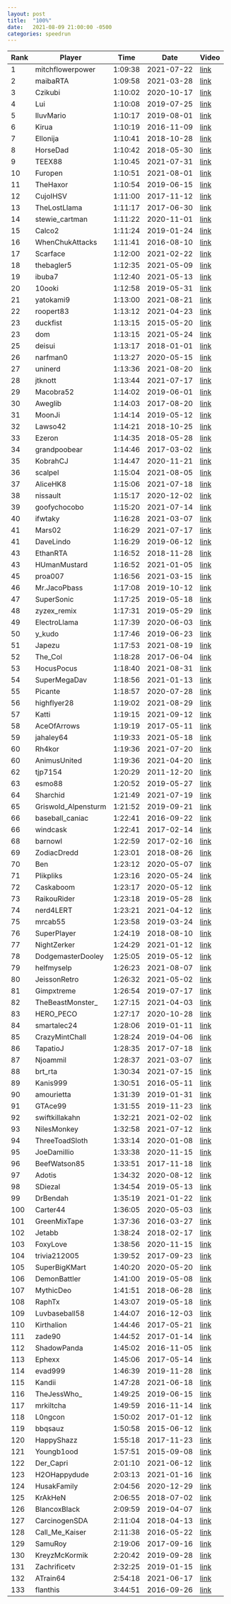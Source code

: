 ```yaml
---
layout: post
title:  "100%"
date:   2021-08-09 21:00:00 -0500
categories: speedrun
---
```


| Rank | Player | Time | Date | Video |
 ---- | ------ | ---- | ---- | ----- 
| 1 | mitchflowerpower | 1:09:38 | 2021-07-22 | [link](https://www.twitch.tv/videos/1098719103) |
| 2 | maibaRTA | 1:09:58 | 2021-03-28 | [link](https://www.twitch.tv/videos/966324584) |
| 3 | Czikubi | 1:10:02 | 2020-10-17 | [link](https://www.twitch.tv/videos/772939467) |
| 4 | Lui | 1:10:08 | 2019-07-25 | [link](https://youtu.be/63GupNaL1N4) |
| 5 | IluvMario | 1:10:17 | 2019-08-01 | [link](https://www.twitch.tv/videos/461229907) |
| 6 | Kirua | 1:10:19 | 2016-11-09 | [link](https://www.twitch.tv/kirua/v/99983039) |
| 7 | Ellonija | 1:10:41 | 2018-10-28 | [link](https://www.twitch.tv/videos/328102466) |
| 8 | HorseDad | 1:10:42 | 2018-05-30 | [link](https://www.twitch.tv/videos/267501849) |
| 9 | TEEX88 | 1:10:45 | 2021-07-31 | [link](https://www.twitch.tv/videos/1104390727) |
| 10 | Furopen | 1:10:51 | 2021-08-01 | [link](https://youtu.be/JvxBgddkmeg) |
| 11 | TheHaxor | 1:10:54 | 2019-06-15 | [link](https://youtu.be/Ter4OulKNyU) |
| 12 | CujoIHSV | 1:11:00 | 2017-11-12 | [link](https://www.twitch.tv/videos/200890385) |
| 13 | TheLostLlama | 1:11:17 | 2017-06-30 | [link](https://www.twitch.tv/videos/155687313) |
| 14 | stewie_cartman | 1:11:22 | 2020-11-01 | [link](https://www.twitch.tv/videos/789375411) |
| 15 | Calco2 | 1:11:24 | 2019-01-24 | [link](https://www.twitch.tv/videos/369162626) |
| 16 | WhenChukAttacks | 1:11:41 | 2016-08-10 | [link](https://www.twitch.tv/whenchukattacks/v/82939357) |
| 17 | Scarface | 1:12:00 | 2021-02-22 | [link](https://youtu.be/xvDJyTuQwGc) |
| 18 | thebagler5 | 1:12:35 | 2021-05-09 | [link](https://www.twitch.tv/videos/1022780225) |
| 19 | ibuba7 | 1:12:40 | 2021-05-13 | [link](https://www.youtube.com/watch?v=9CZgVU7h638&ab_channel=iBuba7) |
| 20 | 10ooki | 1:12:58 | 2019-05-31 | [link](https://youtu.be/1V9Mzjb1ouA) |
| 21 | yatokami9 | 1:13:00 | 2021-08-21 | [link](https://www.twitch.tv/videos/1126332180) |
| 22 | roopert83 | 1:13:12 | 2021-04-23 | [link](https://www.youtube.com/watch?v=h2-7AV7yz6Y) |
| 23 | duckfist | 1:13:15 | 2015-05-20 | [link](http://www.twitch.tv/duckfist/c/6719980) |
| 23 | dom | 1:13:15 | 2021-05-24 | [link](https://www.twitch.tv/videos/1033936525) |
| 25 | deisui | 1:13:17 | 2018-01-01 | [link](https://www.twitch.tv/videos/214633304) |
| 26 | narfman0 | 1:13:27 | 2020-05-15 | [link](https://www.twitch.tv/videos/621460848) |
| 27 | uninerd | 1:13:36 | 2021-08-20 | [link](https://www.twitch.tv/videos/1124153143) |
| 28 | jtknott | 1:13:44 | 2021-07-17 | [link](https://youtu.be/0Zz61rLLVhI) |
| 29 | Macobra52 | 1:14:02 | 2019-06-01 | [link](https://www.twitch.tv/videos/433184476) |
| 30 | Aweglib | 1:14:03 | 2017-08-20 | [link](https://www.twitch.tv/videos/171356287) |
| 31 | MoonJi | 1:14:14 | 2019-05-12 | [link](https://www.youtube.com/watch?v=psBErgja5sQ&t=2280s) |
| 32 | Lawso42 | 1:14:21 | 2018-10-25 | [link](https://www.twitch.tv/videos/327463461) |
| 33 | Ezeron | 1:14:35 | 2018-05-28 | [link](https://www.twitch.tv/videos/266601604) |
| 34 | grandpoobear | 1:14:46 | 2017-03-02 | [link](https://www.twitch.tv/videos/125729035) |
| 35 | KobrahCJ | 1:14:47 | 2020-11-21 | [link](https://www.youtube.com/watch?v=ALEbn_R1lOA) |
| 36 | scalpel | 1:15:04 | 2021-08-05 | [link](https://www.youtube.com/watch?v=x8hyFmuHilw) |
| 37 | AliceHK8 | 1:15:06 | 2021-07-18 | [link](https://www.twitch.tv/videos/1090530926) |
| 38 | nissault | 1:15:17 | 2020-12-02 | [link](https://www.twitch.tv/videos/823923136) |
| 39 | goofychocobo | 1:15:20 | 2021-07-14 | [link](https://www.youtube.com/watch?v=qLr4tNc494Q) |
| 40 | ifwtaky | 1:16:28 | 2021-03-07 | [link](https://www.twitch.tv/videos/940826196) |
| 41 | Mars02 | 1:16:29 | 2021-07-17 | [link](https://www.youtube.com/watch?v=v5VBYLqPtm4) |
| 41 | DaveLindo | 1:16:29 | 2019-06-12 | [link](https://www.twitch.tv/videos/438075124) |
| 43 | EthanRTA | 1:16:52 | 2018-11-28 | [link](https://www.twitch.tv/videos/342014009) |
| 43 | HUmanMustard | 1:16:52 | 2021-01-05 | [link](https://www.twitch.tv/videos/861929579) |
| 45 | proa007 | 1:16:56 | 2021-03-15 | [link](https://www.youtube.com/watch?v=TISoXkX2ZUo) |
| 46 | Mr.JacoPbass | 1:17:08 | 2019-10-12 | [link](https://youtu.be/uljTXNDyrlw) |
| 47 | SuperSonic | 1:17:25 | 2019-05-18 | [link](https://www.twitch.tv/videos/427089381) |
| 48 | zyzex_remix | 1:17:31 | 2019-05-29 | [link](https://www.twitch.tv/videos/431659123) |
| 49 | ElectroLlama | 1:17:39 | 2020-06-03 | [link](https://www.twitch.tv/videos/639861267) |
| 50 | y_kudo | 1:17:46 | 2019-06-23 | [link](https://youtu.be/SQVJquelDTA) |
| 51 | Japezu | 1:17:53 | 2021-08-19 | [link](https://www.twitch.tv/videos/1122681383?filter=highlights&sort=time) |
| 52 | The_Col | 1:18:28 | 2017-06-04 | [link](https://youtu.be/5FGshbrXiBs) |
| 53 | HocusPocus | 1:18:40 | 2021-08-31 | [link](https://www.twitch.tv/videos/1135298162) |
| 54 | SuperMegaDav | 1:18:56 | 2021-01-13 | [link](https://www.twitch.tv/videos/872733449) |
| 55 | Picante | 1:18:57 | 2020-07-28 | [link](https://www.youtube.com/watch?v=guOMlLZWEt0) |
| 56 | highflyer28 | 1:19:02 | 2021-08-29 | [link](https://www.twitch.tv/videos/1133187007) |
| 57 | Katti | 1:19:15 | 2021-09-12 | [link](https://www.twitch.tv/videos/1146244924) |
| 58 | AceOfArrows | 1:19:19 | 2017-05-11 | [link](https://www.twitch.tv/videos/141960570) |
| 59 | jahaley64 | 1:19:33 | 2021-05-18 | [link](https://www.twitch.tv/videos/1027586838) |
| 60 | Rh4kor | 1:19:36 | 2021-07-20 | [link](https://www.twitch.tv/videos/1092659665) |
| 60 | AnimusUnited | 1:19:36 | 2021-04-20 | [link](https://www.twitch.tv/videos/994502350) |
| 62 | tjp7154 | 1:20:29 | 2011-12-20 | [link](https://www.youtube.com/watch?v=avNd16l6LqM) |
| 63 | esmo88 | 1:20:52 | 2019-05-27 | [link](https://www.twitch.tv/videos/430790913) |
| 64 | Sharchid | 1:21:49 | 2021-07-19 | [link](https://www.twitch.tv/videos/1092194966) |
| 65 | Griswold_Alpensturm | 1:21:52 | 2019-09-21 | [link](https://www.twitch.tv/videos/484544796) |
| 66 | baseball_caniac | 1:22:41 | 2016-09-22 | [link](https://youtu.be/KD2GjIidYYk) |
| 66 | windcask | 1:22:41 | 2017-02-14 | [link](https://www.twitch.tv/videos/121974868) |
| 68 | barnowl | 1:22:59 | 2017-02-16 | [link](https://www.twitch.tv/videos/122510452) |
| 69 | ZodiacDredd | 1:23:01 | 2018-08-26 | [link](https://www.twitch.tv/videos/301988394) |
| 70 | Ben | 1:23:12 | 2020-05-07 | [link](https://youtu.be/o47EMXJf7qI) |
| 71 | Plikpliks | 1:23:16 | 2020-05-24 | [link](https://youtu.be/UYdHo3xpGGw) |
| 72 | Caskaboom | 1:23:17 | 2020-05-12 | [link](https://www.twitch.tv/videos/619047248) |
| 73 | RaikouRider | 1:23:18 | 2019-05-28 | [link](https://www.twitch.tv/videos/431416134) |
| 74 | nerd4LERT | 1:23:21 | 2021-04-12 | [link](https://www.youtube.com/watch?v=na_rZzcKeIA) |
| 75 | mrcab55 | 1:23:58 | 2019-03-24 | [link](https://www.youtube.com/watch?v=riGP7VbSGQg) |
| 76 | SuperPlayer | 1:24:19 | 2018-08-10 | [link](https://www.youtube.com/watch?v=0ERLsZS5E_k) |
| 77 | NightZerker | 1:24:29 | 2021-01-12 | [link](https://www.twitch.tv/videos/871569380) |
| 78 | DodgemasterDooley | 1:25:05 | 2019-05-12 | [link](https://www.twitch.tv/videos/423797942) |
| 79 | helfmyselp | 1:26:23 | 2021-08-07 | [link](https://www.twitch.tv/videos/1111444113) |
| 80 | JeissonRetro | 1:26:32 | 2021-05-02 | [link](https://www.youtube.com/watch?v=vGnyFjO8bk4) |
| 81 | Gimpxtreme | 1:26:54 | 2019-07-17 | [link](https://www.twitch.tv/videos/454179739) |
| 82 | TheBeastMonster_ | 1:27:15 | 2021-04-03 | [link](https://www.twitch.tv/videos/975088684) |
| 83 | HERO_PECO | 1:27:17 | 2020-10-28 | [link](https://www.youtube.com/watch?v=ouqCYpfLmWU) |
| 84 | smartalec24 | 1:28:06 | 2019-01-11 | [link](https://www.twitch.tv/videos/362598600) |
| 85 | CrazyMintChall | 1:28:24 | 2019-04-06 | [link](https://www.twitch.tv/videos/407455185) |
| 86 | TapatioJ | 1:28:35 | 2017-07-18 | [link](https://www.twitch.tv/videos/159977771) |
| 87 | Njoammil | 1:28:37 | 2021-03-07 | [link](https://www.twitch.tv/videos/940976025) |
| 88 | brt_rta | 1:30:34 | 2021-07-15 | [link](https://www.twitch.tv/videos/1087484790) |
| 89 | Kanis999 | 1:30:51 | 2016-05-11 | [link](https://www.twitch.tv/kanis999/v/66223300) |
| 90 | amourietta | 1:31:39 | 2019-01-31 | [link](https://www.twitch.tv/videos/372979961) |
| 91 | GTAce99 | 1:31:55 | 2019-11-23 | [link](https://youtu.be/BEiZ-fjgHmA) |
| 92 | swiftkillakahn | 1:32:21 | 2021-02-02 | [link](https://www.twitch.tv/videos/897831995) |
| 93 | NilesMonkey | 1:32:58 | 2021-07-12 | [link](https://www.youtube.com/watch?v=JITa4UbTYLo) |
| 94 | ThreeToadSloth | 1:33:14 | 2020-01-08 | [link](https://youtu.be/KG0i6xnB1J8) |
| 95 | JoeDamillio | 1:33:38 | 2020-11-15 | [link](https://www.twitch.tv/videos/806914838) |
| 96 | BeefWatson85 | 1:33:51 | 2017-11-18 | [link](https://www.youtube.com/watch?v=9OQcc2RXRo0&t=4s) |
| 97 | Adotis | 1:34:32 | 2020-08-12 | [link](https://www.twitch.tv/videos/709361647) |
| 98 | SDiezal | 1:34:54 | 2019-05-13 | [link](https://www.twitch.tv/videos/424352247) |
| 99 | DrBendah | 1:35:19 | 2021-01-22 | [link](https://www.twitch.tv/videos/883298766) |
| 100 | Carter44 | 1:36:05 | 2020-05-03 | [link](https://youtu.be/kR-TxvvV_fo) |
| 101 | GreenMixTape | 1:37:36 | 2016-03-27 | [link](https://www.youtube.com/watch?v=ypHDaJiEnUw) |
| 102 | Jetabb | 1:38:24 | 2018-02-17 | [link](https://www.twitch.tv/videos/230423533) |
| 103 | FoxyLove | 1:38:56 | 2020-11-15 | [link](https://www.youtube.com/watch?v=cn3kx68WuNI) |
| 104 | trivia212005 | 1:39:52 | 2017-09-23 | [link](https://www.facebook.com/jared.e.oswald/videos/1553055384759761/) |
| 105 | SuperBigKMart | 1:40:20 | 2020-05-20 | [link](https://www.twitch.tv/videos/627264274) |
| 106 | DemonBattler | 1:41:00 | 2019-05-08 | [link](https://www.twitch.tv/videos/422198875) |
| 107 | MythicDeo | 1:41:51 | 2018-06-28 | [link](https://www.twitch.tv/videos/278759482) |
| 108 | RaphTx | 1:43:07 | 2019-05-18 | [link](https://youtu.be/mOh6lVCWjeM) |
| 109 | Luvbaseball58 | 1:44:07 | 2016-12-03 | [link](https://m.youtube.com/watch?v=Ns6QAqsK3z8) |
| 110 | Kirthalion | 1:44:46 | 2017-05-21 | [link](https://www.twitch.tv/videos/145942690) |
| 111 | zade90 | 1:44:52 | 2017-01-14 | [link](https://www.twitch.tv/zade90/v/114341730) |
| 112 | ShadowPanda | 1:45:02 | 2016-11-05 | [link](https://www.twitch.tv/shadowpanda__/v/99191742) |
| 113 | Ephexx | 1:45:06 | 2017-05-14 | [link](https://www.twitch.tv/videos/143159778) |
| 114 | evad999 | 1:46:39 | 2019-11-28 | [link](https://www.twitch.tv/videos/514435084) |
| 115 | Kandii | 1:47:28 | 2021-06-18 | [link](https://www.twitch.tv/videos/1059846185) |
| 116 | TheJessWho_ | 1:49:25 | 2019-06-15 | [link](https://www.twitch.tv/videos/439470465) |
| 117 | mrkiltcha | 1:49:59 | 2016-11-14 | [link](https://youtu.be/xxLL09gn1SM) |
| 118 | L0ngcon | 1:50:02 | 2017-01-12 | [link](https://www.twitch.tv/l0ngcon/v/114118836) |
| 119 | bbqsauz | 1:50:58 | 2015-06-12 | [link](http://www.twitch.tv/bbqsauz/c/6834955) |
| 120 | HappyShazz | 1:55:18 | 2017-11-23 | [link](https://www.twitch.tv/videos/203529330) |
| 121 | Youngb1ood | 1:57:51 | 2015-09-08 | [link](http://www.twitch.tv/youngb1ood/v/15199623) |
| 122 | Der_Capri | 2:01:10 | 2021-06-12 | [link](https://youtu.be/UV62QgmP2Ao) |
| 123 | H2OHappydude | 2:03:13 | 2021-01-16 | [link](https://www.twitch.tv/videos/875585761) |
| 124 | HusakFamily | 2:04:56 | 2020-12-29 | [link](https://www.twitch.tv/videos/854659307) |
| 125 | KrAkHeN | 2:06:55 | 2018-07-02 | [link](https://www.twitch.tv/videos/280078593) |
| 126 | BlancoxBlack | 2:09:59 | 2019-04-07 | [link](https://youtu.be/5oTsNQbBsUs) |
| 127 | CarcinogenSDA | 2:11:04 | 2018-04-13 | [link](https://www.youtube.com/watch?v=a_STcgOYx0c) |
| 128 | Call_Me_Kaiser | 2:11:38 | 2016-05-22 | [link](https://www.twitch.tv/videos/67987373) |
| 129 | SamuRoy | 2:19:06 | 2017-09-16 | [link](https://www.youtube.com/watch?v=GmYWRXhCycg) |
| 130 | KreyzMcKormik | 2:20:42 | 2019-09-28 | [link](https://youtu.be/dx70_dnAuLM) |
| 131 | Zachrificetv | 2:32:25 | 2019-01-15 | [link](https://www.twitch.tv/videos/364622232) |
| 132 | ATrain64 | 2:54:18 | 2021-06-17 | [link](https://www.twitch.tv/videos/1057867764) |
| 133 | flanthis | 3:44:51 | 2016-09-26 | [link](https://www.twitch.tv/flanthis/v/91419333) |